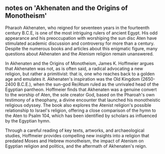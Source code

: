 ## notes on 'Akhenaten and the Origins of Monotheism'

Pharaoh Akhenaten, who reigned for seventeen years in the fourteenth century B.C.E, is one of the most intriguing rulers of ancient Egypt. His odd appearance and his preoccupation with worshiping the sun disc Aten have stimulated academic discussion and controversy for more than a century. Despite the numerous books and articles about this enigmatic figure, many questions about Akhenaten and the Atenism religion remain unanswered.

In Akhenaten and the Origins of Monotheism, James K. Hoffmeier argues that Akhenaten was not, as is often said, a radical advocating a new religion, but rather a primitivist: that is, one who reaches back to a golden age and emulates it. Akhenaten's inspiration was the Old Kingdom (2650-2400 B.C.E.), when the sun-god Re/Atum ruled as the unrivaled head of the Egyptian pantheon. Hoffmeier finds that Akhenaten was a genuine convert to the worship of Aten, the sole creator God, based on the Pharoah's own testimony of a theophany, a divine encounter that launched his monotheistic religious odyssey. The book also explores the Atenist religion's possible relationship to Israel's religion, offering a close comparison of the hymn to the Aten to Psalm 104, which has been identified by scholars as influenced by the Egyptian hymn.

Through a careful reading of key texts, artworks, and archaeological studies, Hoffmeier provides compelling new insights into a religion that predated Moses and Hebrew monotheism, the impact of Atenism on Egyptian religion and politics, and the aftermath of Akhenaten's reign.
